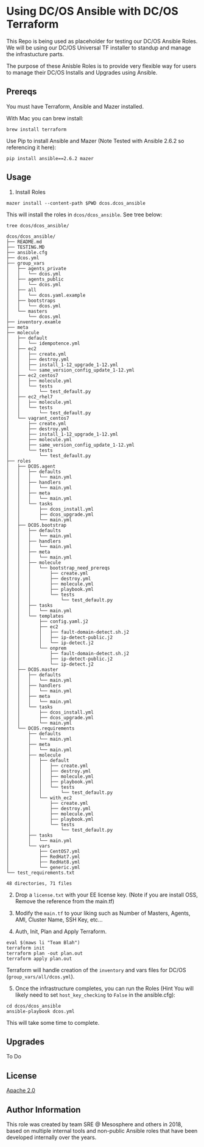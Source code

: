 # Using DC/OS Ansible with DC/OS Terraform
This Repo is being used as placeholder for testing our DC/OS Ansible Roles. We will be using our DC/OS Universal TF installer to standup and manage the infrastucture parts.

The purpose of these Anisble Roles is to provide very flexible way for users to manage their DC/OS Installs and Upgrades using Ansible. 

## Prereqs
You must have Terraform, Ansible and Mazer installed. 

With Mac you can brew install:

```
brew install terraform
```

Use Pip to install Ansible and Mazer (Note Tested with Ansible 2.6.2 so referencing it here):

```
pip install ansible==2.6.2 mazer 
```


## Usage
1) Install Roles
```
mazer install --content-path $PWD dcos.dcos_ansible
```

This will install the roles in `dcos/dcos_ansible`. See tree below:

```
tree dcos/dcos_ansible/

dcos/dcos_ansible/
├── README.md
├── TESTING.MD
├── ansible.cfg
├── dcos.yml
├── group_vars
│   ├── agents_private
│   │   └── dcos.yml
│   ├── agents_public
│   │   └── dcos.yml
│   ├── all
│   │   └── dcos.yaml.example
│   ├── bootstraps
│   │   └── dcos.yml
│   └── masters
│       └── dcos.yml
├── inventory.examle
├── meta
├── molecule
│   ├── default
│   │   └── idempotence.yml
│   ├── ec2
│   │   ├── create.yml
│   │   ├── destroy.yml
│   │   ├── install_1-12_upgrade_1-12.yml
│   │   └── same_version_config_update_1-12.yml
│   ├── ec2_centos7
│   │   ├── molecule.yml
│   │   └── tests
│   │       └── test_default.py
│   ├── ec2_rhel7
│   │   ├── molecule.yml
│   │   └── tests
│   │       └── test_default.py
│   └── vagrant_centos7
│       ├── create.yml
│       ├── destroy.yml
│       ├── install_1-12_upgrade_1-12.yml
│       ├── molecule.yml
│       ├── same_version_config_update_1-12.yml
│       └── tests
│           └── test_default.py
├── roles
│   ├── DCOS.agent
│   │   ├── defaults
│   │   │   └── main.yml
│   │   ├── handlers
│   │   │   └── main.yml
│   │   ├── meta
│   │   │   └── main.yml
│   │   └── tasks
│   │       ├── dcos_install.yml
│   │       ├── dcos_upgrade.yml
│   │       └── main.yml
│   ├── DCOS.bootstrap
│   │   ├── defaults
│   │   │   └── main.yml
│   │   ├── handlers
│   │   │   └── main.yml
│   │   ├── meta
│   │   │   └── main.yml
│   │   ├── molecule
│   │   │   └── bootstrap_need_prereqs
│   │   │       ├── create.yml
│   │   │       ├── destroy.yml
│   │   │       ├── molecule.yml
│   │   │       ├── playbook.yml
│   │   │       └── tests
│   │   │           └── test_default.py
│   │   ├── tasks
│   │   │   └── main.yml
│   │   └── templates
│   │       ├── config.yaml.j2
│   │       ├── ec2
│   │       │   ├── fault-domain-detect.sh.j2
│   │       │   ├── ip-detect-public.j2
│   │       │   └── ip-detect.j2
│   │       └── onprem
│   │           ├── fault-domain-detect.sh.j2
│   │           ├── ip-detect-public.j2
│   │           └── ip-detect.j2
│   ├── DCOS.master
│   │   ├── defaults
│   │   │   └── main.yml
│   │   ├── handlers
│   │   │   └── main.yml
│   │   ├── meta
│   │   │   └── main.yml
│   │   └── tasks
│   │       ├── dcos_install.yml
│   │       ├── dcos_upgrade.yml
│   │       └── main.yml
│   └── DCOS.requirements
│       ├── defaults
│       │   └── main.yml
│       ├── meta
│       │   └── main.yml
│       ├── molecule
│       │   ├── default
│       │   │   ├── create.yml
│       │   │   ├── destroy.yml
│       │   │   ├── molecule.yml
│       │   │   ├── playbook.yml
│       │   │   └── tests
│       │   │       └── test_default.py
│       │   └── with_ec2
│       │       ├── create.yml
│       │       ├── destroy.yml
│       │       ├── molecule.yml
│       │       ├── playbook.yml
│       │       └── tests
│       │           └── test_default.py
│       ├── tasks
│       │   └── main.yml
│       └── vars
│           ├── CentOS7.yml
│           ├── RedHat7.yml
│           ├── RedHat8.yml
│           └── generic.yml
└── test_requirements.txt

48 directories, 71 files
```

2) Drop a `license.txt` with your EE license key. (Note if you are install OSS, Remove the reference from the main.tf)

3) Modify the `main.tf` to your liking such as Number of Masters, Agents, AMI, Cluster Name, SSH Key, etc...

4) Auth, Init, Plan and Apply Terraform.
```
eval $(maws li "Team Blah")
terraform init
terraform plan -out plan.out
terraform apply plan.out
```

Terraform will handle creation of the `inventory` and vars files for DC/OS (`group_vars/all/dcos.yml`).

5) Once the infrastructure completes, you can run the Roles (Hint You will likely need to set `host_key_checking` to `False` in the ansible.cfg):
```
cd dcos/dcos_ansible
ansible-playbook dcos.yml
```

This will take some time to complete.

## Upgrades
To Do

## License
[Apache 2.0](http://www.apache.org/licenses/LICENSE-2.0)

## Author Information
This role was created by team SRE @ Mesosphere and others in 2018, based on multiple internal tools and non-public Ansible roles that have been developed internally over the years.